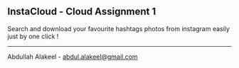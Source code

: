 ## InstaCloud - Cloud Assignment 1

Search and download your favourite hashtags photos from instagram easily just by one click !

---

Abdullah Alakeel - abdul.alakeel@gmail.com
